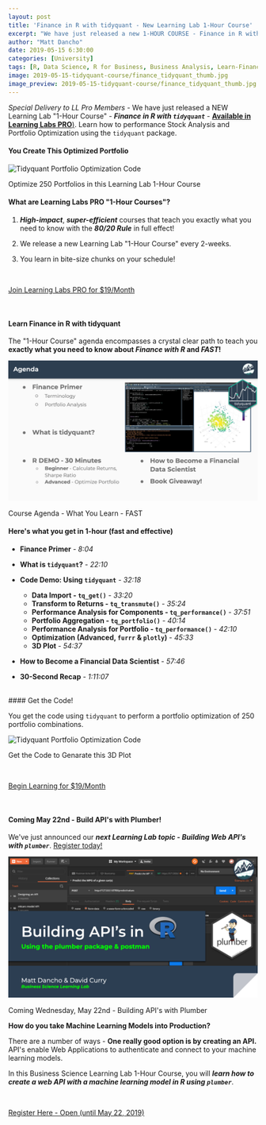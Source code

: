```yaml
---
layout: post
title: 'Finance in R with tidyquant - New Learning Lab 1-Hour Course'
excerpt: "We have just released a new 1-HOUR COURSE - Finance in R with tidyquant - Available in Learning Labs PRO."
author: "Matt Dancho"
date: 2019-05-15 6:30:00
categories: [University]
tags: [R, Data Science, R for Business, Business Analysis, Learn-Finance, tidyquant]
image: 2019-05-15-tidyquant-course/finance_tidyquant_thumb.jpg
image_preview: 2019-05-15-tidyquant-course/finance_tidyquant_thumb.jpg
---
```


_Special Delivery to LL Pro Members_ - We have just released a NEW Learning Lab "1-Hour Course" - ___Finance in R with `tidyquant`___ - [__Available in Learning Labs PRO__)](https://university.business-science.io/p/learning-labs-pro). Learn how to performance Stock Analysis and Portfolio Optimization using the `tidyquant` package. 

#### You Create This Optimized Portfolio

![Tidyquant Portfolio Optimization Code](/assets/2019-05-15-tidyquant-course/tidyquant_course_3d_plot.gif)
<p class="date text-center">Optimize 250 Portfolios in this Learning Lab 1-Hour Course</p>

#### What are Learning Labs PRO "1-Hour Courses"?

1. ___High-impact___, ___super-efficient___ courses that teach you exactly what you need to know with the ___80/20 Rule___ in full effect!

2. We release a new Learning Lab "1-Hour Course" every 2-weeks.

3. You learn in bite-size chunks on your schedule!

<br>
<p class="text-center">
<a class="btn btn-lg btn-success" href="https://university.business-science.io/p/learning-labs-pro/">Join Learning Labs PRO for $19/Month
</a></p>
<br>

#### Learn Finance in R with tidyquant

The "1-Hour Course" agenda encompasses a crystal clear path to teach you __exactly what you need to know about _Finance with R_ and _FAST_!__

![Tidyquant Course Agenda](/assets/2019-05-15-tidyquant-course/tidyquant_course_agenda.jpg)
<p class="date text-center">Course Agenda - What You Learn - FAST</p>


#### Here's what you get in 1-hour (fast and effective)

- __Finance Primer__ - _8:04_

- __What is `tidyquant`?__ - _22:10_

- __Code Demo: Using `tidyquant`__ - _32:18_

    - __Data Import - `tq_get()`__ - _33:20_
    - __Transform to Returns - `tq_transmute()`__ - _35:24_
    - __Performance Analysis for Components - `tq_performance()`__ - _37:51_
    - __Portfolio Aggregation - `tq_portfolio()`__ - _40:14_
    - __Performance Analysis for Portfolio - `tq_performance()`__ - _42:10_
    - __Optimization (Advanced, `furrr` & `plotly`)__ - _45:33_
    - __3D Plot__ - _54:37_

- __How to Become a Financial Data Scientist__ - _57:46_
- __30-Second Recap__ - _1:11:07_

<br>
#### Get the Code!

You get the code using `tidyquant` to perform a portfolio optimization of 250 portfolio combinations.

![Tidyquant Portfolio Optimization Code](/assets/2019-05-15-tidyquant-course/tidyquant_course_3d_plot.gif)
<p class="date text-center">Get the Code to Genarate this 3D Plot</p>


<br>
<p class="text-center">
<a class="btn btn-lg btn-success" href="https://university.business-science.io/p/learning-labs-pro">Begin Learning for $19/Month
</a></p>
<br>


#### Coming May 22nd - Build API's with Plumber!

We've just announced our ___next Learning Lab topic - Building Web API's with `plumber`___. [Register today!](http://bit.ly/learning-lab-plumber)


![Tidyquant Portfolio Optimization Code](/assets/2019-05-15-tidyquant-course/learning_lab_10_plumber.jpg)
<p class="date text-center">Coming Wednesday, May 22nd - Building API's with Plumber</p>

__How do you take Machine Learning Models into Production?__

There are a number of ways - __One really good option is by creating an API.__ API's enable Web Applications to authenticate and connect to your machine learning models. 

In this Business Science Learning Lab 1-Hour Course, you will ___learn how to create a web API with a machine learning model in R using `plumber`___. 

<br>
<p class="text-center">
<a class="btn btn-lg btn-success" href="http://bit.ly/learning-lab-plumber">Register Here - Open (until May 22, 2019)
</a></p>
<br>
